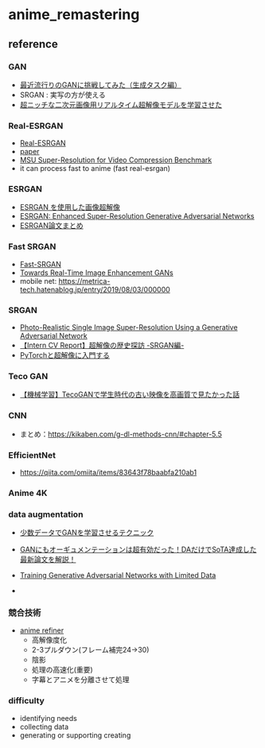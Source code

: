 # anime_remastering
## reference
### GAN
- [最近流行りのGANに挑戦してみた（生成タスク編）](https://www.nico-soda.jp/blog/post/20210712_000105.html)
- SRGAN : 実写の方が使える
- [超ニッチな二次元画像用リアルタイム超解像モデルを学習させた](https://zenn.dev/xiongjie/articles/ebd4d4f588a5ca)
### Real-ESRGAN 
- [Real-ESRGAN](https://github.com/xinntao/Real-ESRGAN)
- [paper](https://arxiv.org/pdf/2107.10833.pdf)
- [MSU Super-Resolution for Video Compression Benchmark](https://videoprocessing.ai/benchmarks/super-resolution-for-video-compression.html)
- it can process fast to anime (fast real-esrgan)
### ESRGAN
- [ESRGAN を使用した画像超解像](https://tensorflow.google.cn/hub/tutorials/image_enhancing?hl=ja)
- [ESRGAN: Enhanced Super-Resolution Generative Adversarial Networks](https://arxiv.org/pdf/1809.00219.pdf)
- [ESRGAN論文まとめ](https://qiita.com/yuji_tech/items/43274a5cb2b794fd90a9)
### Fast SRGAN
- [Fast-SRGAN](https://github.com/HasnainRaz/Fast-SRGAN)
- [Towards Real-Time Image Enhancement GANs](https://www.small-pixels.com/images/demos/h264-fast-artifact-removal-crf-28/TowardsReal-TimeImageEnhancementGANs.pdf)
- mobile net: https://metrica-tech.hatenablog.jp/entry/2019/08/03/000000
### SRGAN
- [Photo-Realistic Single Image Super-Resolution Using a Generative Adversarial Network](https://arxiv.org/pdf/1609.04802.pdf)
- [【Intern CV Report】超解像の歴史探訪 -SRGAN編-](https://buildersbox.corp-sansan.com/entry/2019/04/29/110000)
- [PyTorchと超解像に入門する](https://buildersbox.corp-sansan.com/entry/2019/02/21/110000)
### Teco GAN
- [【機械学習】TecoGANで学生時代の古い映像を高画質で見たかった話](https://note.com/thedesignium/n/n79b4043d875d)
### CNN
- まとめ：https://kikaben.com/g-dl-methods-cnn/#chapter-5.5
### EfficientNet
- https://qiita.com/omiita/items/83643f78baabfa210ab1
### Anime 4K
### data augmentation
- [少数データでGANを学習させるテクニック](https://ai-scholar.tech/articles/gan/gan_Elastic_weight_consolidation)
- [GANにもオーギュメンテーションは超有効だった！DAだけでSoTA達成した最新論文を解説！](https://qiita.com/omiita/items/3d967f30fcf73c435c6f)
- [Training Generative Adversarial Networks with Limited Data](https://arxiv.org/pdf/2006.06676.pdf)


- 
### 競合技術
- [anime refiner](https://ja.animerefiner.com/)
  - 高解像度化
  - 2-3プルダウン(フレーム補完24→30)
  - 陰影
  - 処理の高速化(重要)
  - 字幕とアニメを分離させて処理

### difficulty
- identifying needs 
- collecting data
- generating or supporting creating
